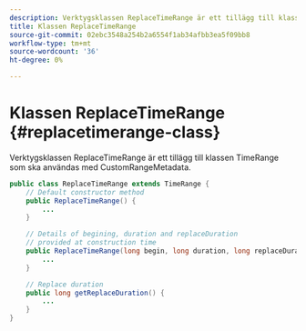 ```yaml
---
description: Verktygsklassen ReplaceTimeRange är ett tillägg till klassen TimeRange som ska användas med CustomRangeMetadata.
title: Klassen ReplaceTimeRange
source-git-commit: 02ebc3548a254b2a6554f1ab34afbb3ea5f09bb8
workflow-type: tm+mt
source-wordcount: '36'
ht-degree: 0%

---
```


# Klassen ReplaceTimeRange {#replacetimerange-class}

Verktygsklassen ReplaceTimeRange är ett tillägg till klassen TimeRange som ska användas med CustomRangeMetadata.

```java
public class ReplaceTimeRange extends TimeRange {
    // Default constructor method
    public ReplaceTimeRange() { 
        ... 
    }

    // Details of begining, duration and replaceDuration 
    // provided at construction time 
    public ReplaceTimeRange(long begin, long duration, long replaceDuration) { 
        ... 
    }

    // Replace duration
    public long getReplaceDuration() { 
        ... 
    }
}
```
